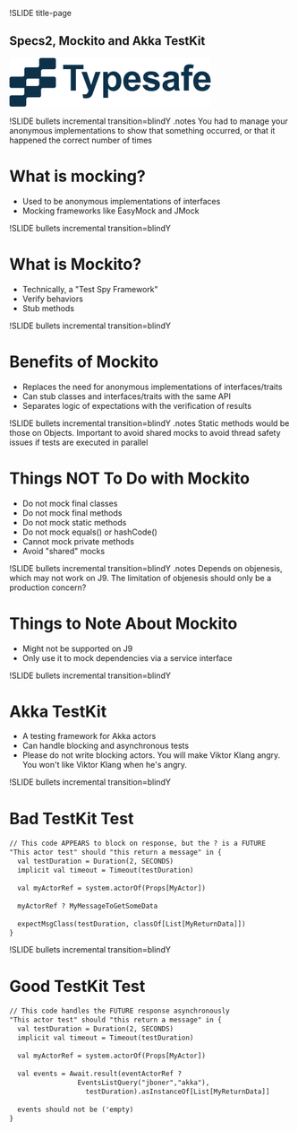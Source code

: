 !SLIDE title-page

## Specs2, Mockito and Akka TestKit

<img src="typesafe-logo-081111.png" class="illustration" note="final slash needed"/>

!SLIDE bullets incremental transition=blindY
.notes You had to manage your anonymous implementations to show that something occurred, or that it happened the correct number of times
# What is mocking?

* Used to be anonymous implementations of interfaces
* Mocking frameworks like EasyMock and JMock

!SLIDE bullets incremental transition=blindY
# What is Mockito?

* Technically, a "Test Spy Framework"
* Verify behaviors 
* Stub methods

!SLIDE bullets incremental transition=blindY
# Benefits of Mockito

* Replaces the need for anonymous implementations of interfaces/traits
* Can stub classes and interfaces/traits with the same API
* Separates logic of expectations with the verification of results

!SLIDE bullets incremental transition=blindY
.notes Static methods would be those on Objects.  Important to avoid shared mocks to avoid thread safety issues if tests are executed in parallel
# Things NOT To Do with Mockito

* Do not mock final classes
* Do not mock final methods
* Do not mock static methods
* Do not mock equals() or hashCode()
* Cannot mock private methods
* Avoid "shared" mocks

!SLIDE bullets incremental transition=blindY
.notes Depends on objenesis, which may not work on J9. The limitation of objenesis should only be a production concern?
# Things to Note About Mockito

* Might not be supported on J9
* Only use it to mock dependencies via a service interface

!SLIDE bullets incremental transition=blindY
# Akka TestKit

* A testing framework for Akka actors
* Can handle blocking and asynchronous tests
* Please do not write blocking actors.  You will make Viktor Klang angry.  You won't like Viktor Klang when he's angry.

!SLIDE bullets incremental transition=blindY
# Bad TestKit Test

    // This code APPEARS to block on response, but the ? is a FUTURE
	"This actor test" should "this return a message" in {
      val testDuration = Duration(2, SECONDS)
      implicit val timeout = Timeout(testDuration)

      val myActorRef = system.actorOf(Props[MyActor])

      myActorRef ? MyMessageToGetSomeData

      expectMsgClass(testDuration, classOf[List[MyReturnData]])
    }

!SLIDE bullets incremental transition=blindY
# Good TestKit Test

    // This code handles the FUTURE response asynchronously
	"This actor test" should "this return a message" in {
      val testDuration = Duration(2, SECONDS)
      implicit val timeout = Timeout(testDuration)

      val myActorRef = system.actorOf(Props[MyActor])

	  val events = Await.result(eventActorRef ? 
	  				 EventsListQuery("jboner","akka"),
             		   testDuration).asInstanceOf[List[MyReturnData]]

      events should not be ('empty)
    }

